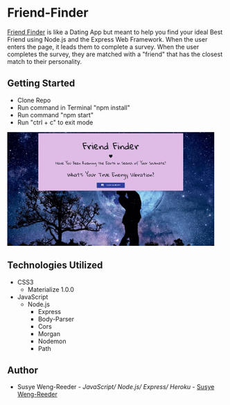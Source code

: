 # Friend-Finder

[Friend Finder](https://salty-retreat-28755.herokuapp.com/) 
is like a Dating App but meant to help you find your ideal Best Friend using Node.js and the Express Web Framework. When the user enters the page, it leads them to complete a survey. When the user completes the survey, they are matched with a "friend" that has the closest match to their personality.

## Getting Started

- Clone Repo
- Run command in Terminal "npm install"
- Run command "npm start"
- Run "ctrl + c" to exit mode


![friend finder](app/public/images/friendFinder.gif "server.js")



## Technologies Utilized

- CSS3
    - Materialize 1.0.0
- JavaScript
    - Node.js
        - Express
        - Body-Parser
        - Cors
        - Morgan
        - Nodemon
        - Path

## Author

- Susye Weng-Reeder - *JavaScript/ Node.js/ Express/ Heroku* - [Susye Weng-Reeder](https://www.weng-reeder.com/ "Susye's Portfolio")


